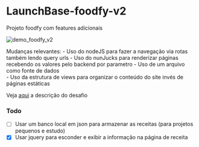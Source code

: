 # LaunchBase-foodfy-v2
Projeto foodfy com features adicionais 

![demo_foodfy_v2](https://user-images.githubusercontent.com/19207320/75614899-1ce1e680-5b1c-11ea-995f-c5f5e4ab115d.gif)

Mudanças relevantes: 
    - Uso do nodeJS para fazer a navegação via rotas também lendo query urls
    - Uso do nunJucks para renderizar páginas recebendo os valores pelo backend por parametro
    - Uso de um arquivo como fonte de dados  
    - Uso da estrutura de views para organizar o conteúdo do site invés de páginas estáticas 

Veja [aqui](https://github.com/Rocketseat/bootcamp-launchbase-desafios-03/blob/master/desafios/03-refatorando-foodfy.md)  a descrição do desafio

### Todo 
- [ ] Usar um banco local em json para armazenar as receitas (para projetos pequenos e estudo)
- [x] Usar jquery para esconder e exibir a informação na página de receita
